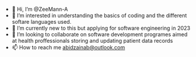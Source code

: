 - 👋 Hi, I’m @ZeeMann-A
- 👀 I’m interested in understanding the basics of coding and the different softare languages used.
- 🌱 I’m currently new to this but applying for software engineering in 2023
- 💞️ I’m looking to collaborate on software development programes aimed at health proffessionals storing and updating patient data records
- 📫 How to reach me abidzainab@outlook.com

